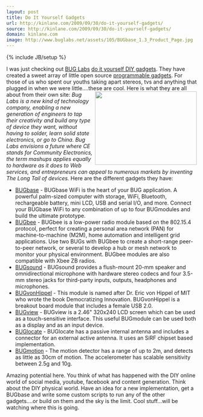 ```yaml
---
layout: post
title: Do It Yourself Gadgets
url: http://kinlane.com/2009/09/30/do-it-yourself-gadgets/
source: http://kinlane.com/2009/09/30/do-it-yourself-gadgets/
domain: kinlane.com
image: http://www.buglabs.net/assets/105/BUGbase_1.3_Product_Page.jpg
---
```

{% include JB/setup %}<p><!DOCTYPE html PUBLIC "-//W3C//DTD XHTML 1.0 Transitional//EN"
    "http://www.w3.org/TR/xhtml1/DTD/xhtml1-transitional.dtd">
<html xmlns="http://www.w3.org/1999/xhtml">
  <head>
    <title></title>
  </head>
  <body>
    I was just checking out <a href="http://www.buglabs.net/">BUG Labs</a> <a href="http://www.buglabs.net/">do it yourself DIY gadgets</a>. They have created a sweet array of little open source
    <a href="http://www.buglabs.net/products">programmable gadgets</a>. For those of us who spent our youths taking apart stereos, tvs and anything that plugged in when we were little....these are
    cool.<img title="BUGbase" src="http://www.buglabs.net/assets/105/BUGbase_1.3_Product_Page.jpg" alt="" width="269" height="194" align="right" /> Here is what they are all about from their own
    site: <em>Bug Labs is a new kind of technology company, enabling a new generation of engineers to tap their creativity and build any type of device they want, without having to solder, learn
    solid state electronics, or go to China. Bug Labs envisions a future where CE stands for Community Electronics, the term mashups applies equally to hardware as it does to Web services, and
    entrepreneurs can appeal to numerous markets by inventing The Long Tail of devices.</em> Here are the different gadgets they have:
    <ul class="mainlist">
      <li>
        <a href="http://www.buglabs.net/bugbase">BUGbase</a> - BUGbase WiFi is the heart of your BUG application. A powerful palm-sized computer with storage, WiFi, Bluetooth, rechargeable battery,
        mini LCD, USB and serial I/O, and more. Connect your BUGbase WiFi to any combination of up to four BUGmodules and build the ultimate prototype.
      </li>
      <li>
        <a href="http://www.buglabs.net/modules/bugbee">BUGbee</a> - BUGbee is a low-power radio module based on the 802.15.4 protocol, perfect for creating a personal area network (PAN) for
        machine-to-machine (M2M), home automation and intelligent grid applications. Use two BUGs with BUGbee to create a short-range peer-to-peer network, or several to develop a hub or mesh network
        to monitor your physical environment. BUGbee modules are also compatible with Xbee ZB radios.
      </li>
      <li>
        <a href="http://www.buglabs.net/modules/bugsound">BUGsound</a> - BUGsound provides a flush-mount 20-mm speaker and omnidirectional microphone with hardware stereo codecs and four 3.5-mm
        stereo jacks for third-party inputs, outputs, headphones and microphones.
      </li>
      <li>
        <a href="http://www.buglabs.net/modules/bugvonhippel">BUGvonHippel</a> - This module is named after Dr. Eric von Hippel of MIT who wrote the book Democratizing Innovation. BUGvonHippel is a
        breakout board module that includes a female USB 2.0.
      </li>
      <li>
        <a href="http://www.buglabs.net/modules/bugview">BUGview</a> - BUGview is a 2.46" 320x240 LCD screen which can be used as a touch-sensitive interface. This useful BUGmodule can be used both
        as a display and as an input device.
      </li>
      <li>
        <a href="http://www.buglabs.net/modules/buglocate">BUGlocate</a> - BUGlocate has a passive internal antenna and includes a connector for an external active antenna. It uses an SiRF chipset
        based implementation.
      </li>
      <li>
        <a href="http://www.buglabs.net/modules/bugmotion">BUGmotion</a> - The motion detector has a range of up to 2m, and detects as little as 30cm of motion. The accelerometer has scalable
        sensitivity between 2.5g and 10g.
      </li>
    </ul>Amazing potential here. You think of what has happened with the DIY online world of social media, youtube, facebook and content generation. Think about the DIY physical world. Have an idea
    for a new implementation, get a BUGbase and write some custom scripts to run any of the other gadgets....or build on them and the sky is the limit. Cool stuff...will be watching where this is
    going.
  </body>
</html></p>
